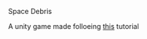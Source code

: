 Space Debris

A unity game made folloeing [this](https://www.raywenderlich.com/147687/introduction-unity-getting-started-part-12) tutorial